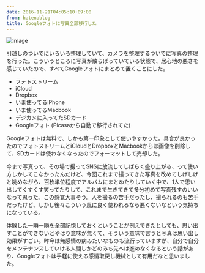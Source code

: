 ```yaml
---
date: 2016-11-21T04:05:10+09:00
from: hatenablog
title: Googleフォトに写真全部移行した
---
```

![image](https://cloud.githubusercontent.com/assets/111689/20465446/911d8a20-afa0-11e6-90c6-a9ba31b002e6.png)

引越しのついでにいろいろ整理していて、カメラを整理するついでに写真の整理を行った。こういうところに写真が散らばっていている状態で、居心地の悪さを感じていたので、すべてGoogleフォトにまとめて置くことにした。

- フォトストリーム
- iCloud
- Dropbox
- いま使ってるiPhone
- いま使ってるMacbook
- デジカメに入ってたSDカード
- Googleフォト (Picasaから自動で移行されてた)

Googleフォトは無料で、しかも第一印象として使いやすかった。具合が良かったのでフォトストリームとiCloudとDropboxとMacbookからは画像を削除して、SDカードは使わなくなったのでフォーマットして売却した。

今まで写真って、その場で撮ってSNSに放流してしばらく盛り上がる、って使い方しかしてこなかったんだけど、今回これまで撮ってきた写真を改めてしげしげと眺めながら、百枚単位程度でアルバムにまとめたりしていく中で、1人で思い出してくすくす笑ってたりして、これまで生きてきて多分初めて写真残すのいいなって思った。この感覚大事そう。人を撮るの苦手だったし、撮られるのも苦手だったけど、しかし後々こういう風に良く使われるなら悪くないなという気持ちになっている。

体験した一瞬一瞬を全部記憶しておくということが例えできたとしても、思い出すことができないとやはり意味が無くて、そういう意味で言うと写真は思い出し効果がすごい。昨今は無感情の病みたいなものも流行っていますが、自分で自分をメンテナンスしていける人間しかどのみち先へは進めなくなるという話があり、Googleフォトは手軽に使える感情取戻し機械として有用だなと思いました。

